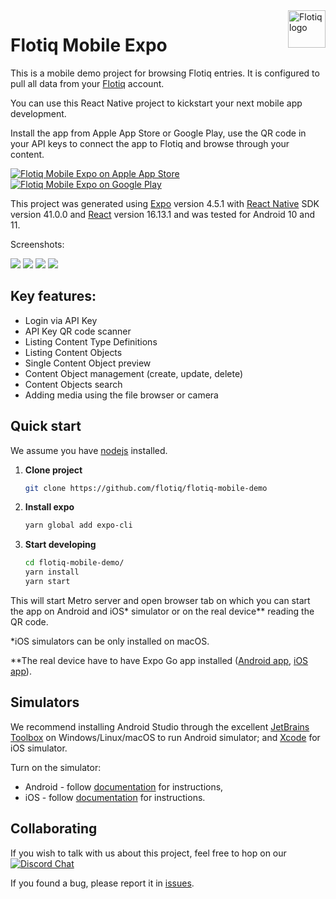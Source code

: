 <a href="https://flotiq.com/">
    <img src="https://editor.flotiq.com/fonts/fq-logo.svg" alt="Flotiq logo" title="Flotiq" align="right" height="60" />
</a>

Flotiq Mobile Expo
========================

This is a mobile demo project for browsing Flotiq entries. It is configured to pull all data from your [Flotiq](https://flotiq.com) account.

You can use this React Native project to kickstart your next mobile app development.

Install the app from Apple App Store or Google Play, use the QR code in your API keys to connect the app to Flotiq and browse through your content.

[![Flotiq Mobile Expo on Apple App Store](https://user-images.githubusercontent.com/551004/29770691-a2082ff4-8bc6-11e7-89a6-964cd405ea8e.png)](https://apps.apple.com/app/flotiq-mobile-expo/id1505331246) [![Flotiq Mobile Expo on Google Play](https://user-images.githubusercontent.com/551004/29770692-a20975c6-8bc6-11e7-8ab0-1cde275496e0.png)](https://play.google.com/store/apps/details?id=com.flotiqmobiledemo)

This project was generated using [Expo](https://expo.io) version 4.5.1 with [React Native](https://reactnative.dev/) SDK version 41.0.0 and [React](https://reactjs.org/) version 16.13.1 and was tested for Android 10 and 11.

Screenshots:
<p float="left">
<img src="https://api.flotiq.com/image/225x400/_media-312eac73-40fa-49e8-899d-dad955dcce5c.png">
<img src="https://api.flotiq.com/image/225x400/_media-e14b4826-377b-4c71-a922-3b4ed95a0dc6.png">
<img src="https://api.flotiq.com/image/225x400/_media-9c0c4c60-dbb6-4598-a91c-a69732a0fce7.png">
<img src="https://api.flotiq.com/image/225x400/_media-6ce3b769-d819-44ad-b653-dd5d3e7380f8.png">
</p>

## Key features:

* Login via API Key
* API Key QR code scanner
* Listing Content Type Definitions
* Listing Content Objects
* Single Content Object preview
* Content Object management (create, update, delete)
* Content Objects search
* Adding media using the file browser or camera


## Quick start

We assume you have [nodejs](https://nodejs.org/en/download/) installed.

1. **Clone project**

    ```bash
   git clone https://github.com/flotiq/flotiq-mobile-demo 
   ```

2. **Install expo**

    ```bash
   yarn global add expo-cli 
   ```

3. **Start developing**

    ```bash
   cd flotiq-mobile-demo/
   yarn install
   yarn start
    ```

This will start Metro server and open browser tab on which you can start the app on Android and iOS* simulator or on the real device** reading the QR code.

*iOS simulators can be only installed on macOS.

**The real device have to have Expo Go app installed ([Android app](https://play.google.com/store/apps/details?id=host.exp.exponent&hl=en&gl=US), [iOS app](https://apps.apple.com/us/app/expo-go/id982107779)).

## Simulators

We recommend installing Android Studio through the excellent [JetBrains Toolbox](https://www.jetbrains.com/toolbox-app/) on Windows/Linux/macOS to run Android simulator; and [Xcode](https://apps.apple.com/us/app/xcode/id497799835?mt=12) for iOS simulator.

Turn on the simulator:
- Android - follow [documentation](https://developer.android.com/studio/debug/dev-options) for instructions,
- iOS - follow [documentation](https://developer.apple.com/documentation/xcode/running_your_app_in_the_simulator_or_on_a_device) for instructions.

## Collaborating

If you wish to talk with us about this project, feel free to hop on our [![Discord Chat](https://img.shields.io/discord/682699728454025410.svg)](https://discord.gg/FwXcHnX)

If you found a bug, please report it in [issues](https://github.com/flotiq/flotiq-mobile-demo/issues).
